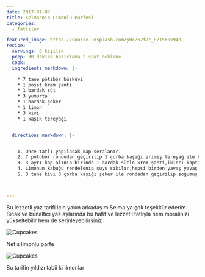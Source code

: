 ```yaml
---
date: 2017-01-07
title: Selma'nın Limonlu Parfesi
categories:
  - Tatlılar

featured_image: https://source.unsplash.com/yHcZ62f7c_E/1560x940
recipe:
  servings: 6 kişilik
  prep: 30 dakika hazırlama 2 saat bekleme
  cook:
  ingredients_markdown: |-

    * 7 tane pötibör büsküvi
    * 1 poşet krem şanti
    * 1 bardak süt
    * 3 yumurta
    * 1 bardak şeker
    * 1 limon
    * 3 kivi
    * 1 kaşık tereyağı


  directions_markdown: |-


    1. Önce tatlı yapılacak kap seralanır.
    2. 7 pötübör rondodan geçirilip 1 çorba kaşığı erimiş tereyağ ile karıştırılır, kaba yayılır.
    3. 3 ayrı kap alınıp birinde 1 bardak sütle krem şanti,ikinci kapta yumurta sarıları ve beyazları (akın içine bir çimdik tuz konur)şeker ilavesiyle ayrı ayrı çırpılır.
    4. Limonun kabuğu rendelenip suyu sıkılır,hepsi birden yavaş yavaş birbirine karıştırılır,büsküvilerin üzerine dökülür,dipfirize konur.
    5. 3 tane kivi 3 çorba kaşığı şeker ile rondadan geçirilip soğumuş tatlının üzerine dökülür.



---
```

Bu lezzetli yaz tarifi için yakın arkadaşım Selma'ya çok teşekkür ederim. Sıcak ve bunaltıcı yaz aylarında bu hafif ve lezzetli tatlıyla hem moralinizi yükseltebilir hem de serinleyebilirsiniz.

![Cupcakes](https://images.unsplash.com/photo-1508432310926-5712bcb79944?w=1560&h=940&fit=crop)

Nefis limonlu parfe

![Cupcakes](https://images.unsplash.com/photo-1519625149185-7626ff3a86bf?w=1560&h=940&fit=crop)

Bu tarifin yıldızı tabii ki limonlar

